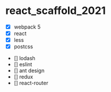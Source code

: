 # react_scaffold_2021

- [x] webpack 5
- [x] react
- [x] less
- [x] postcss
- [] lodash
- [] eslint
- [] ant design
- [] redux
- [] react-router
